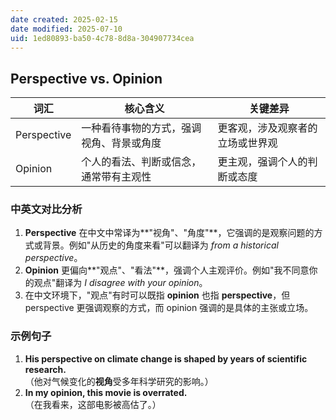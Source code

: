 ```yaml
---
date created: 2025-02-15
date modified: 2025-07-10
uid: 1ed80893-ba50-4c78-8d8a-304907734cea
---
```

## Perspective vs. Opinion

|词汇|核心含义|关键差异|
|---|---|---|
|Perspective|一种看待事物的方式，强调视角、背景或角度|更客观，涉及观察者的立场或世界观|
|Opinion|个人的看法、判断或信念，通常带有主观性|更主观，强调个人的判断或态度|

### **中英文对比分析**

1. **Perspective** 在中文中常译为**"视角"、"角度"**，它强调的是观察问题的方式或背景。例如"从历史的角度来看"可以翻译为 _from a historical perspective_。
2. **Opinion** 更偏向**"观点"、"看法"**，强调个人主观评价。例如"我不同意你的观点"翻译为 _I disagree with your opinion_。
3. 在中文环境下，"观点"有时可以既指 **opinion** 也指 **perspective**，但 perspective 更强调观察的方式，而 opinion 强调的是具体的主张或立场。

### **示例句子**

1. **His perspective on climate change is shaped by years of scientific research.**  
（他对气候变化的**视角**受多年科学研究的影响。）
2. **In my opinion, this movie is overrated.**  
（在我看来，这部电影被高估了。）
